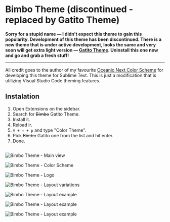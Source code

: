 # Bimbo Theme (discontinued - replaced by Gatito Theme)

**Sorry for a stupid name — I didn't expect this theme to gain this popularity. Development of this theme has been discontinued. There is a new theme that is under active development, looks the same and very soon will get extra light version — [Gatito Theme](https://marketplace.visualstudio.com/items?itemName=pawelgrzybek.gatito-theme). Uninstall this one now and go and grab a fresh stuff!**

- - -

All credit goes to the author of my favourite [Oceanic Next Color Scheme](https://github.com/voronianski/oceanic-next-color-scheme) for developing this theme for Sublime Text. This is just a modification that is utilizing Visual Studio Code theming features.

## Instalation

1. Open Extensions on the sidebar.
2. Search for ~~Bimbo~~ Gatito Theme.
3. Install it.
4. Reload ir.
5. `⌘ + ⇧ + p` and type "Color Theme".
6. Pick ~~Bimbo~~ Gatito one from the list and hit enter.
7. Done.

## 

![Bimbo Theme - Main view](https://github.com/pawelgrzybek/bimbo-theme/raw/master/images/bimbo-theme-1.jpg)

![Bimbo Theme - Color Scheme](https://github.com/pawelgrzybek/bimbo-theme/raw/master/images/bimbo-theme-3.jpg)

![Bimbo Theme - Logo](https://github.com/pawelgrzybek/bimbo-theme/raw/master/images/bimbo-theme-4.jpg)

![Bimbo Theme - Layout variations](https://github.com/pawelgrzybek/bimbo-theme/raw/master/images/bimbo-theme-2.jpg)

![Bimbo Theme - Layout example](https://github.com/pawelgrzybek/bimbo-theme/raw/master/images/bimbo-theme-5.jpg)

![Bimbo Theme - Layout example](https://github.com/pawelgrzybek/bimbo-theme/raw/master/images/bimbo-theme-6.jpg)

![Bimbo Theme - Layout example](https://github.com/pawelgrzybek/bimbo-theme/raw/master/images/bimbo-theme-7.jpg)
